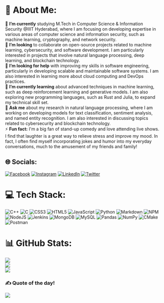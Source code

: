 # 💫 About Me:
🔭 **I’m currently** studying M.Tech in Computer Science & Information Security @IIIT Hyderabad, where I am focusing on developing expertise in various areas of computer science and information security, such as machine learning, cryptography, and network security.<br>👯 **I’m looking** to collaborate on open-source projects related to machine learning, cybersecurity, and software development. I am particularly interested in projects that involve natural language processing, deep learning, and blockchain technology.<br>🤝 **I’m looking for help** with improving my skills in software engineering, particularly in developing scalable and maintainable software systems. I am also interested in learning more about cloud computing and DevOps practices.<br>🌱 **I’m currently learning** about advanced techniques in machine learning, such as deep reinforcement learning and generative models. I am also exploring new programming languages, such as Rust and Julia, to expand my technical skill set.<br>💬 **Ask me** about my research in natural language processing, where I am working on developing models for text classification, sentiment analysis, and named entity recognition. I am also interested in discussing topics related to cybersecurity and blockchain technology.<br>⚡ **Fun fact:** I'm a big fan of stand-up comedy and love attending live shows. I find that laughter is a great way to relieve stress and improve my mood. In fact, I often find myself incorporating jokes and humor into my everyday conversations, much to the amusement of my friends and family!

## 🌐 Socials:
[![Facebook](https://img.shields.io/badge/Facebook-%231877F2.svg?logo=Facebook&logoColor=white)](https://facebook.com/adesh.ingle.3) [![Instagram](https://img.shields.io/badge/Instagram-%23E4405F.svg?logo=Instagram&logoColor=white)](https://instagram.com/aadesh_gi) [![LinkedIn](https://img.shields.io/badge/LinkedIn-%230077B5.svg?logo=linkedin&logoColor=white)](https://linkedin.com/in/aadesh-ingle) [![Twitter](https://img.shields.io/badge/Twitter-%231DA1F2.svg?logo=Twitter&logoColor=white)](https://twitter.com/aadesh_gi) 

# 💻 Tech Stack:
![C++](https://img.shields.io/badge/c++-%2300599C.svg?style=plastic&logo=c%2B%2B&logoColor=white) ![C](https://img.shields.io/badge/c-%2300599C.svg?style=plastic&logo=c&logoColor=white) ![CSS3](https://img.shields.io/badge/css3-%231572B6.svg?style=plastic&logo=css3&logoColor=white) ![HTML5](https://img.shields.io/badge/html5-%23E34F26.svg?style=plastic&logo=html5&logoColor=white) ![JavaScript](https://img.shields.io/badge/javascript-%23323330.svg?style=plastic&logo=javascript&logoColor=%23F7DF1E) ![Python](https://img.shields.io/badge/python-3670A0?style=plastic&logo=python&logoColor=ffdd54) ![Markdown](https://img.shields.io/badge/markdown-%23000000.svg?style=plastic&logo=markdown&logoColor=white) ![NPM](https://img.shields.io/badge/NPM-%23000000.svg?style=plastic&logo=npm&logoColor=white) ![NodeJS](https://img.shields.io/badge/node.js-6DA55F?style=plastic&logo=node.js&logoColor=white) ![Jenkins](https://img.shields.io/badge/jenkins-%232C5263.svg?style=plastic&logo=jenkins&logoColor=white) ![MongoDB](https://img.shields.io/badge/MongoDB-%234ea94b.svg?style=plastic&logo=mongodb&logoColor=white) ![MySQL](https://img.shields.io/badge/mysql-%2300f.svg?style=plastic&logo=mysql&logoColor=white) ![Pandas](https://img.shields.io/badge/pandas-%23150458.svg?style=plastic&logo=pandas&logoColor=white) ![NumPy](https://img.shields.io/badge/numpy-%23013243.svg?style=plastic&logo=numpy&logoColor=white) ![CMake](https://img.shields.io/badge/CMake-%23008FBA.svg?style=plastic&logo=cmake&logoColor=white) ![Postman](https://img.shields.io/badge/Postman-FF6C37?style=plastic&logo=postman&logoColor=white)
# 📊 GitHub Stats:
![](https://github-readme-stats.vercel.app/api?username=neo-9981&theme=dark&hide_border=true&include_all_commits=true&count_private=true)<br/>
![](https://github-readme-streak-stats.herokuapp.com/?user=neo-9981&theme=dark&hide_border=true)<br/>
![](https://github-readme-stats.vercel.app/api/top-langs/?username=neo-9981&theme=dark&hide_border=true&include_all_commits=true&count_private=true&layout=compact)

### ✍️ Quote of the day!
![](https://quotes-github-readme.vercel.app/api?type=horizontal&theme=dark)

<!-- Proudly created with GPRM ( https://gprm.itsvg.in ) -->
